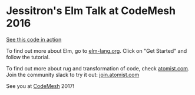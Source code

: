 # Jessitron's Elm Talk at CodeMesh 2016

[See this code in action](http://jessitron.github.io/elm-at-codemesh)

To find out more about Elm, go to [elm-lang.org](http://elm-lang.org). Click on "Get Started" and follow the tutorial.

To find out more about rug and transformation of code, check [atomist.com](http://atomist.com). Join the community slack to try it out: [join.atomist.com](http://join.atomist.com)

See you at [CodeMesh](http://codemesh.io) 2017!
